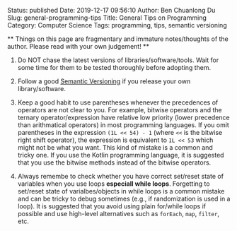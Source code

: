 Status: published
Date: 2019-12-17 09:56:10
Author: Ben Chuanlong Du
Slug: general-programming-tips
Title: General Tips on Programming
Category: Computer Science
Tags: programming, tips, semantic versioning

**
Things on this page are
fragmentary and immature notes/thoughts of the author.
Please read with your own judgement!
**


1. Do NOT chase the latest versions of libraries/software/tools. 
  Wait for some time for them to be tested thoroughly before adopting them.

2. Follow a good [Semantic Versioning](https://semver.org/) 
  if you release your own library/software.

3. Keep a good habit to use parentheses 
    whenever the precedences of operators are not clear to you.
    For example, 
    bitwise operators and the ternary operator/expression have relative low priority 
    (lower precedence than arithmatical operators) in most programming languages.
    If you omit parentheses in the expression `(1L << 54) - 1` (where `<<` is the bitwise right shift operator),
    the expression is equivalent to `1L << 53` which might not be what you want.
    This kind of mistake is a common and tricky one.
    If you use the Kotlin programming language, 
    it is suggested that you use the bitwise methods instead of the bitwise operators.

4. Always remembe to check whether you have correct set/reset state of variables 
    when you use loops **especiall while loops**.
    Forgetting to set/reset state of varialbes/objects in while loops is a common mistake 
    and can be tricky to debug sometimes (e.g., if randomization is used in a loop).
    It is suggested that you avoid using plain for/while loops if possible
    and use high-level alternatives such as `forEach`, `map`, `filter`, etc.
